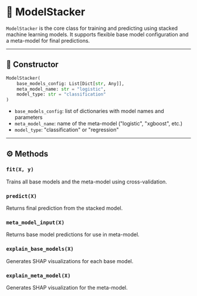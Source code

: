 # 🧠 ModelStacker

`ModelStacker` is the core class for training and predicting using stacked machine learning models. It supports flexible base model configuration and a meta-model for final predictions.

---

## 🔧 Constructor

```python
ModelStacker(
    base_models_config: List[Dict[str, Any]],
    meta_model_name: str = "logistic",
    model_type: str = "classification"
)
```

- `base_models_config`: list of dictionaries with model names and parameters
- `meta_model_name`: name of the meta-model ("logistic", "xgboost", etc.)
- `model_type`: "classification" or "regression"

---

## ⚙️ Methods

### `fit(X, y)`

Trains all base models and the meta-model using cross-validation.

### `predict(X)`

Returns final prediction from the stacked model.

### `meta_model_input(X)`

Returns base model predictions for use in meta-model.

### `explain_base_models(X)`

Generates SHAP visualizations for each base model.

### `explain_meta_model(X)`

Generates SHAP visualization for the meta-model.
